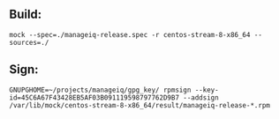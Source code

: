 ## Build:

`mock --spec=./manageiq-release.spec -r centos-stream-8-x86_64 --sources=./`

## Sign:

`GNUPGHOME=~/projects/manageiq/gpg_key/ rpmsign --key-id=45C6A67F43428EB5AF03B091119598797762D9B7 --addsign /var/lib/mock/centos-stream-8-x86_64/result/manageiq-release-*.rpm`

